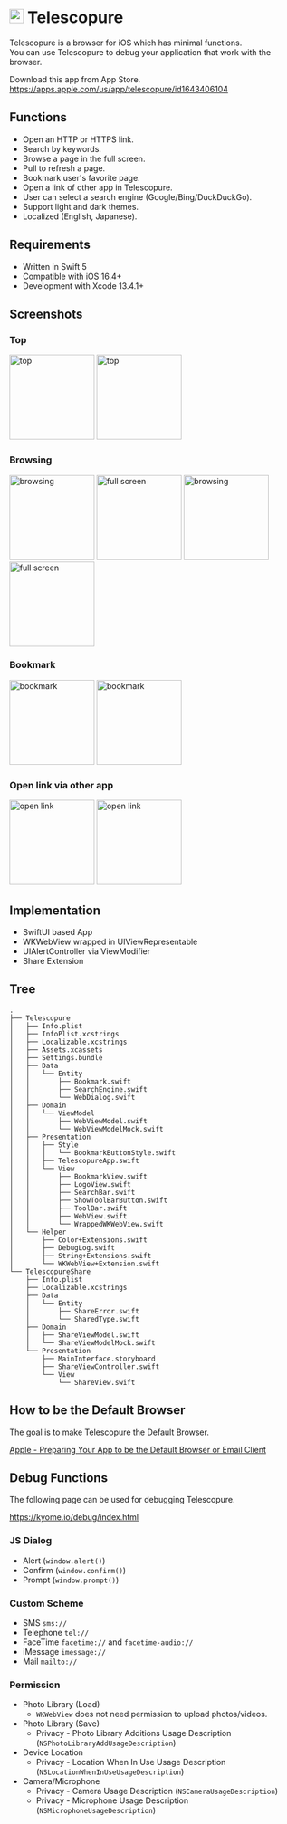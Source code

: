 # <img src="Resources/rounded-icon.png" alt="logo" width="25px" height="25px" /> Telescopure

Telescopure is a browser for iOS which has minimal functions.<br>
You can use Telescopure to debug your application that work with the browser.

Download this app from App Store.<br>
https://apps.apple.com/us/app/telescopure/id1643406104

## Functions

- Open an HTTP or HTTPS link.
- Search by keywords.
- Browse a page in the full screen.
- Pull to refresh a page.
- Bookmark user's favorite page.
- Open a link of other app in Telescopure.
- User can select a search engine (Google/Bing/DuckDuckGo).
- Support light and dark themes.
- Localized (English, Japanese).

## Requirements

- Written in Swift 5
- Compatible with iOS 16.4+
- Development with Xcode 13.4.1+

## Screenshots

### Top

<div>
  <img src="Resources/light/1-top.png" alt="top" width="150px" />
  <img src="Resources/dark/1-top.png" alt="top" width="150px" />
</div>
    
### Browsing

<div>
  <img src="Resources/light/2-browsing.png" alt="browsing" width="150px" />
  <img src="Resources/light/3-full-screen.png" alt="full screen" width="150px" />
  <img src="Resources/dark/2-browsing.png" alt="browsing" width="150px" />
  <img src="Resources/dark/3-full-screen.png" alt="full screen" width="150px" />
</div>
    
### Bookmark

<div>
  <img src="Resources/light/4-bookmark.png" alt="bookmark" width="150px" />
  <img src="Resources/dark/4-bookmark.png" alt="bookmark" width="150px" />
</div>

### Open link via other app

<div>
  <img src="Resources/light/5-open-link.png" alt="open link" width="150px" />
  <img src="Resources/dark/5-open-link.png" alt="open link" width="150px" />
</div>
    
## Implementation

- SwiftUI based App
- WKWebView wrapped in UIViewRepresentable
- UIAlertController via ViewModifier
- Share Extension

## Tree

```plain
.
├── Telescopure
│   ├── Info.plist
│   ├── InfoPlist.xcstrings
│   ├── Localizable.xcstrings
│   ├── Assets.xcassets
│   ├── Settings.bundle
│   ├── Data
│   │   └── Entity
│   │       ├── Bookmark.swift
│   │       ├── SearchEngine.swift
│   │       └── WebDialog.swift
│   ├── Domain
│   │   └── ViewModel
│   │       ├── WebViewModel.swift
│   │       └── WebViewModelMock.swift
│   ├── Presentation
│   │   ├── Style
│   │   │   └── BookmarkButtonStyle.swift
│   │   ├── TelescopureApp.swift
│   │   └── View
│   │       ├── BookmarkView.swift
│   │       ├── LogoView.swift
│   │       ├── SearchBar.swift
│   │       ├── ShowToolBarButton.swift
│   │       ├── ToolBar.swift
│   │       ├── WebView.swift
│   │       └── WrappedWKWebView.swift
│   └── Helper
│       ├── Color+Extensions.swift
│       ├── DebugLog.swift
│       ├── String+Extensions.swift
│       └── WKWebView+Extension.swift
└── TelescopureShare
    ├── Info.plist
    ├── Localizable.xcstrings
    ├── Data
    │   └── Entity
    │       ├── ShareError.swift
    │       └── SharedType.swift
    ├── Domain
    │   ├── ShareViewModel.swift
    │   └── ShareViewModelMock.swift
    └── Presentation
        ├── MainInterface.storyboard
        ├── ShareViewController.swift
        └── View
            └── ShareView.swift
```

## How to be the Default Browser

The goal is to make Telescopure the Default Browser.

[Apple - Preparing Your App to be the Default Browser or Email Client](https://developer.apple.com/documentation/xcode/preparing-your-app-to-be-the-default-browser-or-email-client)

## Debug Functions

The following page can be used for debugging Telescopure.

https://kyome.io/debug/index.html

### JS Dialog

- Alert (`window.alert()`)
- Confirm (`window.confirm()`)
- Prompt (`window.prompt()`)

### Custom Scheme

- SMS `sms://`
- Telephone `tel://`
- FaceTime `facetime://` and `facetime-audio://`
- iMessage `imessage://`
- Mail `mailto://`

### Permission

- Photo Library (Load)
  - `WKWebView` does not need permission to upload photos/videos.
- Photo Library (Save)
  - Privacy - Photo Library Additions Usage Description (`NSPhotoLibraryAddUsageDescription`)
- Device Location
  - Privacy - Location When In Use Usage Description (`NSLocationWhenInUseUsageDescription`)
- Camera/Microphone
  - Privacy - Camera Usage Description (`NSCameraUsageDescription`)
  - Privacy - Microphone Usage Description (`NSMicrophoneUsageDescription`)
